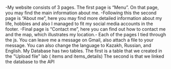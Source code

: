 -My website consists of 3 pages. The first page is “Menu”. On that page, you may find the main information about me. -Following this the second page is “About me”, here you may find more detailed information about my life, hobbies and also I managed to fit my social media accounts in the footer. -Final page is “Contact me”, here you can find out how to contact me and the map, which illustrates my location.- Each of the pages I tied through the js. 
You can leave me a message on Gmail, also attach a file to your message. You can also change the language to Kazakh, Russian, and English. My Database has two tables. The first is a table that we created in the "Upload file" lab ( items and items_details) The second is that we linked the database to the API